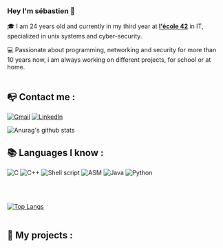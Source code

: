 ### Hey I'm sébastien 👋

🎓 I am 24 years old and currently in my third year at [**l'école 42**](https://www.42.fr/) in IT, specialized in unix systems and cyber-security.

💻 Passionate about programming, networking and security for more than 10 years now, i am always working on different projects, for school or at home.
<br><br>

## 📭 Contact me :

[![Gmail](https://img.shields.io/badge/-GMAIL-D14836?style=for-the-badge&logo=gmail&logoColor=white)](mailto:sebastien.kuppers@gmail.com)
[![LinkedIn](https://img.shields.io/badge/-LINKEDIN-0077B5?style=for-the-badge&logo=linkedin&logoColor=white)](https://www.linkedin.com/in/skuppers)
<br>

![Anurag's github stats](https://github-readme-stats.vercel.app/api?username=skuppers&hide=issues&show_icons=true)

## 📚 Languages I know :

![C](https://img.shields.io/badge/-C-2C41CB?style=for-the-badge&logo=C&logoColor=white)
![C++](https://img.shields.io/badge/-C++-2C42FB?style=for-the-badge&logo=C%2B%2B&logoColor=white)
![Shell script](https://img.shields.io/badge/-Shell%20script-E15622?style=for-the-badge&logo=shell&logoColor=black)
![ASM](https://img.shields.io/badge/-Asm-E7BA15?style=for-the-badge&logo=asm&logoColor=white)
![Java](https://img.shields.io/badge/-Java-1B3FDE?style=for-the-badge&logo=java&logoColor=white)
![Python](https://img.shields.io/badge/-Python-1DDEC1?style=for-the-badge&logo=Python&logoColor=white)
&nbsp; &nbsp;

<br><br>

[![Top Langs](https://github-readme-stats.vercel.app/api/top-langs/?username=skuppers)](https://github.com/anuraghazra/github-readme-stats)
<br><br>

## 📂 My projects :

<!--
**skuppers/skuppers** is a ✨ _special_ ✨ repository because its `README.md` (this file) appears on your GitHub profile.

Here are some ideas to get you started:

- 🔭 I’m currently working on ...
- 🌱 I’m currently learning ...
- 👯 I’m looking to collaborate on ...
- 🤔 I’m looking for help with ...
- 💬 Ask me about ...
- 📫 How to reach me: ...
- 😄 Pronouns: ...
- ⚡ Fun fact: ...
-->
